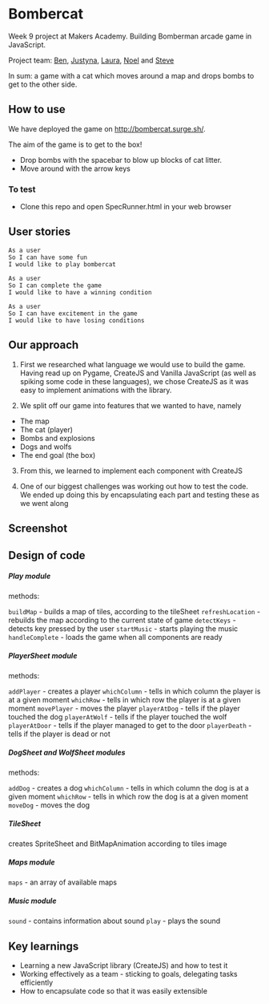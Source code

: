 # Bombercat

Week 9 project at Makers Academy. Building Bomberman arcade game in JavaScript.

Project team: [Ben](https://github.com/BenChallenor), [Justyna](https://github.com/Kotauror), [Laura](www.github.com/lwkchan), [Noel](https://github.com/noel1uk) and [Steve](https://github.com/stilley85)

In sum: a game with a cat which moves around a map and drops bombs to get to the other side.

## How to use

We have deployed the game on http://bombercat.surge.sh/.

The aim of the game is to get to the box!
* Drop bombs with the spacebar to blow up blocks of cat litter.
* Move around with the arrow keys

### To test

* Clone this repo and open SpecRunner.html in your web browser

## User stories

```
As a user
So I can have some fun
I would like to play bombercat

As a user
So I can complete the game
I would like to have a winning condition

As a user
So I can have excitement in the game
I would like to have losing conditions
```

## Our approach

1. First we researched what language we would use to build the game. Having read up on Pygame, CreateJS and Vanilla JavaScript (as well as spiking some code in these languages), we chose CreateJS as it was easy to implement animations with the library.

2. We split off our game into features that we wanted to have, namely
* The map
* The cat (player)
* Bombs and explosions
* Dogs and wolfs
* The end goal (the box)

3. From this, we learned to implement each component with CreateJS

4. One of our biggest challenges was working out how to test the code. We ended up doing this by encapsulating each part and testing these as we went along

## Screenshot

## Design of code  

##### Play module
methods:

`buildMap` - builds a map of tiles, according to the tileSheet
`refreshLocation` - rebuilds the map according to the current state of game
`detectKeys` - detects key pressed by the user
`startMusic` - starts playing the music
`handleComplete` - loads the game when all components are ready

##### PlayerSheet module
methods:

`addPlayer` - creates a player
`whichColumn` - tells in which column the player is at a given moment
`whichRow` - tells in which row the player is at a given moment
`movePlayer` - moves the player
`playerAtDog` - tells if the player touched the dog
`playerAtWolf` - tells if the player touched the wolf
`playerAtDoor` - tells if the player managed to get to the door
`playerDeath` - tells if the player is dead or not

##### DogSheet and WolfSheet modules
methods:

`addDog` - creates a dog
`whichColumn` - tells in which column the dog is at a given moment
`whichRow` - tells in which row the dog is at a given moment
`moveDog` - moves the dog

##### TileSheet

creates SpriteSheet and BitMapAnimation according to tiles image

##### Maps module

`maps` - an array of available maps

##### Music module

`sound` - contains information about sound
`play` - plays the sound

## Key learnings

* Learning a new JavaScript library (CreateJS) and how to test it
* Working effectively as a team - sticking to goals, delegating tasks efficiently
* How to encapsulate code so that it was easily extensible
